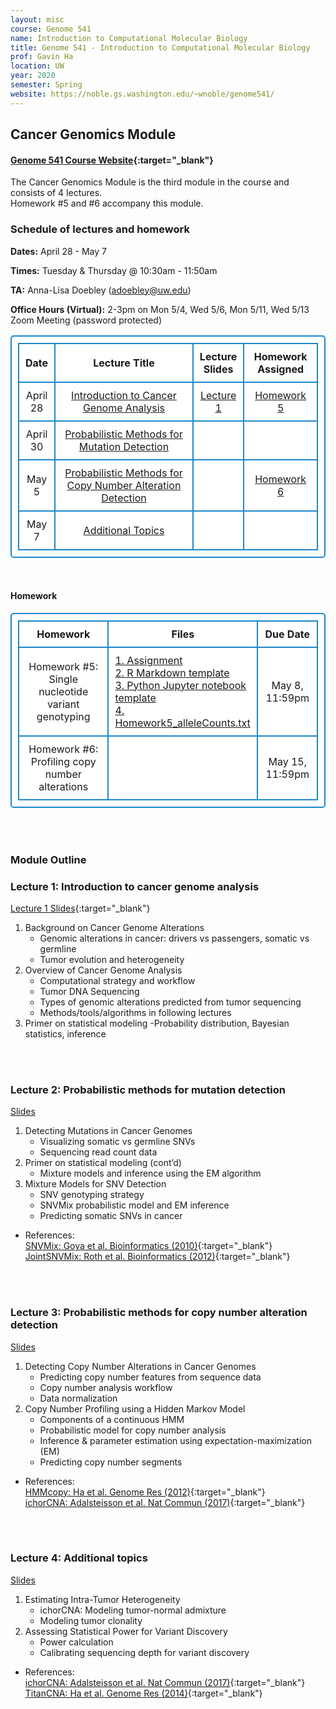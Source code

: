 ```yaml
---
layout: misc
course: Genome 541
name: Introduction to Computational Molecular Biology
title: Genome 541 - Introduction to Computational Molecular Biology
prof: Gavin Ha
location: UW
year: 2020
semester: Spring
website: https://noble.gs.washington.edu/~wnoble/genome541/
---
```


## Cancer Genomics Module

#### [Genome 541 Course Website](https://noble.gs.washington.edu/~wnoble/genome541/){:target="_blank"}

<!-- #### ***IMPORTANT: Due to the policies enacted by UW in response to the COVID-19 health crisis, lectures will be instructed online only.*** -->

The Cancer Genomics Module is the third module in the course and consists of 4 lectures. <br>
Homework #5 and #6 accompany this module.


### Schedule of lectures and homework
**Dates:** April 28 - May 7

**Times:** Tuesday & Thursday @ 10:30am - 11:50am

**TA:** Anna-Lisa Doebley (adoebley@uw.edu)

**Office Hours (Virtual):** 2-3pm on Mon 5/4, Wed 5/6, Mon 5/11, Wed 5/13 <br>
Zoom Meeting (password protected)

<style>
      table, td, th { 
      padding: 10px; 
      border: 2px solid #1c87c9;
      border-radius: 5px;
      background-color: #ffffff;
      text-align: center;
      }
    </style>
<table>
	<tr>
		<th width="10%">Date</th>
		<th width="50%" style="text-align:center">Lecture Title</th>
		<th width="15" style="text-align:center">Lecture Slides</th>
		<th width="25%">Homework Assigned</th>
	</tr>
	<tr>
		<td>April 28</td>
		<td><a href="#lecture-1-introduction-to-cancer-genome-analysis">Introduction to Cancer Genome Analysis</a></td>
		<td><a href="./2020/GS541_CancerGenomics_Lecture1.pdf" target="_blank">Lecture 1</a></td>
		<td><a href="#homework">Homework 5</a></td>
	</tr>
	<tr>
		<td>April 30</td>
		<td><a href="#lecture-2-probabilistic-methods-for-mutation-detection">Probabilistic Methods for Mutation Detection</a></td>
		<td></td>
		<td></td>
	</tr>
	<tr>
		<td>May 5</td>
		<td><a href="#lecture-3-probabilistic-methods-for-copy-number-alteration-detection">Probabilistic Methods for Copy Number Alteration Detection</a></td>
		<td></td>
		<td><a href="#homework">Homework 6</a></td>
	</tr>
	<tr>
		<td>May 7</td>
		<td><a href="#lecture-4-additional-topics">Additional Topics</a></td>
		<td></td>
		<td></td>
	</tr>
</table>

<br>

#### Homework
<table>
	<tr>
		<th width="30%">Homework</th>
		<th width="50%">Files</th>
		<th width="20%">Due Date</th>
	</tr>
	<tr>
		<td>Homework #5:<br>Single nucleotide variant genotyping</td>
		<td style="text-align:left"><a href="./2020/Homework5/Homework5_SNVGenotyping_Assignment.pdf" target="_blank">1. Assignment</a><br>
			<a href="./2020/Homework5/Homework5_SNVGenotyping_R-template.Rmd" target="_blank">2. R Markdown template</a><br>
			<a href="./2020/Homework5/Homework5_SNVGenotyping_python-template.ipynb" target="_blank">3. Python Jupyter notebook template</a><br>
			<a href="./2020/Homework5/Homework5_alleleCounts.txt" target="_blank">4. Homework5_alleleCounts.txt</a></td>
		<td>May 8, 11:59pm</td>
	</tr>
	<tr>
		<td>Homework #6:<br>Profiling copy number alterations</td>
		<td style="text-align:left"></td>
		<td>May 15, 11:59pm</td>
	</tr>
</table>

<br><br>

### Module Outline

### Lecture 1: Introduction to cancer genome analysis
[Lecture 1 Slides](./2020/GS541_CancerGenomics_Lecture1.pdf){:target="_blank"}

1. Background on Cancer Genome Alterations
	- Genomic alterations in cancer: drivers vs passengers, somatic vs germline
	- Tumor evolution and heterogeneity
2. Overview of Cancer Genome Analysis
	- Computational strategy and workflow
	- Tumor DNA Sequencing 
	- Types of genomic alterations predicted from tumor sequencing
	- Methods/tools/algorithms in following lectures
3. Primer on statistical modeling
	-Probability distribution, Bayesian statistics, inference

<br><br>
### Lecture 2: Probabilistic methods for mutation detection
[Slides]()

1. Detecting Mutations in Cancer Genomes
	- Visualizing somatic vs germline SNVs
	- Sequencing read count data
2. Primer on statistical modeling (cont’d)
	- Mixture models and inference using the EM algorithm
3. Mixture Models for SNV Detection
	- SNV genotyping strategy
	- SNVMix probabilistic model and EM inference
	- Predicting somatic SNVs in cancer

- References: <br>
[SNVMix: Goya et al. Bioinformatics (2010)](./2020/Papers/Goya2010_SNVMix.pdf){:target="_blank"} <br>
[JointSNVMix: Roth et al. Bioinformatics (2012)](./2020/Papers/Roth2012_JointSNVMix.pdf){:target="_blank"}

<br><br>
### Lecture 3: Probabilistic methods for copy number alteration detection
[Slides]()

1. Detecting Copy Number Alterations in Cancer Genomes
	- Predicting copy number features from sequence data 
	- Copy number analysis workflow
	- Data normalization 
2. Copy Number Profiling using a Hidden Markov Model
	- Components of a continuous HMM
	- Probabilistic model for copy number analysis
	- Inference & parameter estimation using expectation-maximization (EM)
	- Predicting copy number segments

- References: <br>
[HMMcopy: Ha et al. Genome Res (2012)](./2020/Papers/Ha2012_HMMcopy.pdf){:target="_blank"} <br>
[ichorCNA: Adalsteisson et al. Nat Commun (2017)](./2020/Papers/Adalsteinsson2017_ichorCNA.pdf){:target="_blank"}

<br><br>
### Lecture 4: Additional topics
[Slides]()

1. Estimating Intra-Tumor Heterogeneity 
	- ichorCNA: Modeling tumor-normal admixture
	- Modeling tumor clonality 
2. Assessing Statistical Power for Variant Discovery
	- Power calculation
	- Calibrating sequencing depth for variant discovery

- References: <br>
[ichorCNA: Adalsteisson et al. Nat Commun (2017)](./2020/Papers/Adalsteinsson2017_ichorCNA.pdf){:target="_blank"} <br>
[TitanCNA: Ha et al. Genome Res (2014)](./2020/Papers/Ha2014_TITAN.pdf){:target="_blank"}




